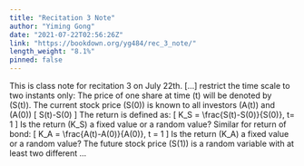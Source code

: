 ```yaml
---
title: "Recitation 3 Note"
author: "Yiming Gong"
date: "2021-07-22T02:56:26Z"
link: "https://bookdown.org/yg484/rec_3_note/"
length_weight: "8.1%"
pinned: false
---
```


This is class note for recitation 3 on July 22th. [...] restrict the time scale to two instants only: The price of one share at time \(t\) will be denoted by \(S(t)\). The
current stock price \(S(0)\) is known to all investors \(A(t)\) and \(A(0)\) \[
S(t)-S(0)
\] The return is defined as: \[
K_S = \frac{S(t)-S(0)}{S(0)}, t= 1
\] Is the return \(K_S\) a fixed value or a random value? Similar for return of bond: \[
K_A = \frac{A(t)-A(0)}{A(0)}, t = 1
\] Is the return \(K_A\) a fixed value or a random value? The future stock price \(S(1)\) is a random variable with at least two
different ...
